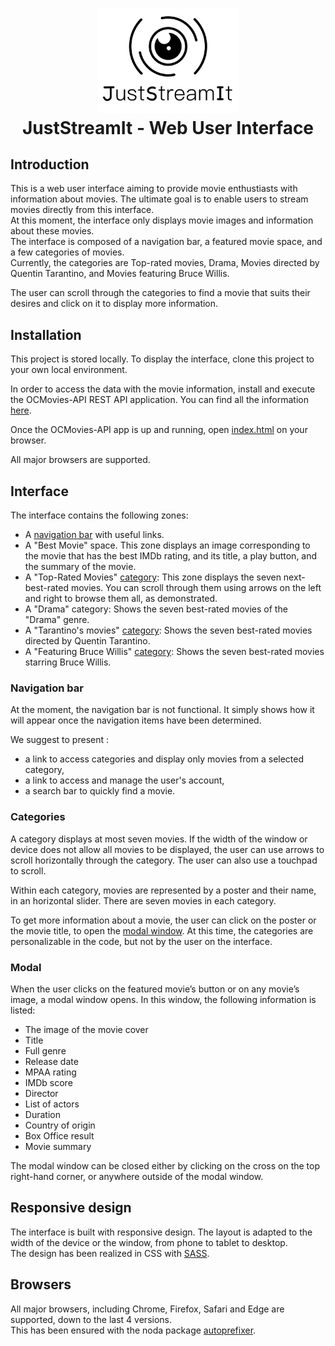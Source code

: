 <h1 align="center">
<img alt="JustStreamIt logo" src="img/Logo_JustStreamIt.png" width="224px"/><br/>
JustStreamIt - Web User Interface
</h1>

<h2>Introduction</h2>
This is a web user interface aiming to provide movie enthustiasts with information about movies. The ultimate goal is to enable users to stream movies directly from this interface.</br>
At this moment, the interface only displays movie images and information about these movies.</br>
The interface is composed of a navigation bar, a featured movie space, and a few categories of movies.</br>
Currently, the categories are Top-rated movies, Drama, Movies directed by Quentin Tarantino, and Movies featuring Bruce Willis.

The user can scroll through the categories to find a movie that suits their desires and click on it to display more information.

## Installation
This project is stored locally. To display the interface, clone this project to your own local environment.

In order to access the data with the movie information, install and execute the OCMovies-API REST API application. You can find all the information [here](https://github.com/OpenClassrooms-Student-Center/OCMovies-API-EN-FR).

Once the OCMovies-API app is up and running, open [index.html](index.html) on your browser.

All major browsers are supported.

## Interface
The interface contains the following zones: 
- A [navigation bar](#navigation-bar) with useful links.
- A "Best Movie" space. This zone displays an image corresponding to the movie that has the best IMDb rating, and its title, a play button, and the summary of the movie.</br>
- A "Top-Rated Movies" [category](#categories): This zone displays the seven next-best-rated movies. You can scroll through them using arrows on the left and right to browse them all, as demonstrated.</br>
- A "Drama" category: Shows the seven best-rated movies of the "Drama" genre. 
- A "Tarantino's movies" [category](#categories): Shows the seven best-rated movies directed by Quentin Tarantino.</br>
- A "Featuring Bruce Willis" [category](#categories): Shows the seven best-rated movies starring Bruce Willis.

### Navigation bar
At the moment, the navigation bar is not functional. It simply shows how it will appear once the navigation items have been determined. </br>

We suggest to present :</br>
- a link to access categories and display only movies from a selected category,
- a link to access and manage the user's account,
- a search bar to quickly find a movie.

### Categories
A category displays at most seven movies. If the width of the window or device does not allow all movies to be displayed, the user can use arrows to scroll horizontally through the category. The user can also use a touchpad to scroll.

Within each category, movies are represented by a poster and their name, in an horizontal slider. There are seven movies in each category.

To get more information about a movie, the user can click on the poster or the movie title, to open the [modal window](#modal).
At this time, the categories are personalizable in the code, but not by the user on the interface. 

### Modal 
When the user clicks on the featured movie’s button or on any movie’s image, a modal window opens. In this window, the following information is listed:
- The image of the movie cover
- Title
- Full genre
- Release date
- MPAA rating
- IMDb score
- Director
- List of actors
- Duration
- Country of origin
- Box Office result
- Movie summary

The modal window can be closed either by clicking on the cross on the top right-hand corner, or anywhere outside of the modal window.

## Responsive design
The interface is built with responsive design. The layout is adapted to the width of the device or the window, from phone to tablet to desktop.</br>
The design has been realized in CSS with [SASS](https://sass-lang.com/).

## Browsers
All major browsers, including Chrome, Firefox, Safari and Edge are supported, down to the last 4 versions.</br>
This has been ensured with the noda package [autoprefixer](https://github.com/postcss/autoprefixer).

